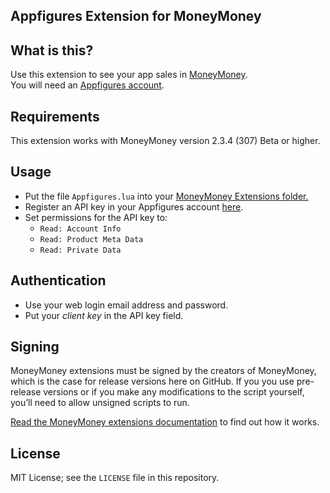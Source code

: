 ## Appfigures Extension for MoneyMoney


## What is this?

Use this extension to see your app sales in [MoneyMoney](https://moneymoney-app.com/).  
You will need an [Appfigures account](https://appfigures.com).

## Requirements

This extension works with MoneyMoney version 2.3.4 (307) Beta or higher.

## Usage

- Put the file `Appfigures.lua` into your [MoneyMoney Extensions folder.](https://moneymoney-app.com/extensions/)
- Register an API key in your Appfigures account [here](https://appfigures.com/developers/keys).
- Set permissions for the API key to:  
    + `Read: Account Info`
    + `Read: Product Meta Data`
    + `Read: Private Data`


## Authentication

- Use your web login email address and password.
- Put your *client key* in the API key field.

## Signing

MoneyMoney extensions must be signed by the creators of MoneyMoney, which is the case for release versions here on GitHub.
If you you use pre-release versions or if you make any modifications to the script yourself, you’ll need to allow unsigned scripts to run.

[Read the MoneyMoney extensions documentation](https://moneymoney-app.com/extensions/) to find out how it works.


## License

MIT License; see the `LICENSE` file in this repository.
